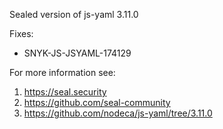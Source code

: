 Sealed version of js-yaml 3.11.0

Fixes:
- SNYK-JS-JSYAML-174129

For more information see:
  1. https://seal.security
  2. https://github.com/seal-community
  3. https://github.com/nodeca/js-yaml/tree/3.11.0
